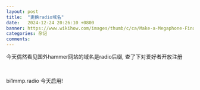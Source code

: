 ```yaml
---
layout: post
title:  "更换radio域名"
date:   2024-12-24 20:26:10 +0800
banner: https://www.wikihow.com/images/thumb/c/ca/Make-a-Megaphone-Final.jpg/aid4900295-v4-728px-Make-a-Megaphone-Final.jpg.webp
categories: 杂记
comments: 
---
```


今天偶然看见国外hammer网站的域名是radio后缀, 查了下对爱好者开放注册

<br>

bi1mmp.radio 今天启用!
